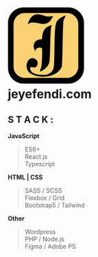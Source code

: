 # [![Logo](./jf-logo.png)](https://jeyefendi.com)<br>jeyefendi.com
## S T A C K :
**JavaScript**
>ES6+<br>
>React.js<br>
>Typescript<br>

**HTML | CSS**
>SASS / SCSS<br>
>Flexbox / Grid<br>
>Bootstrap5 / Tailwind

**Other**
>Wordpress<br>
>PHP / Node.js<br>
>Figma / Adobe PS
